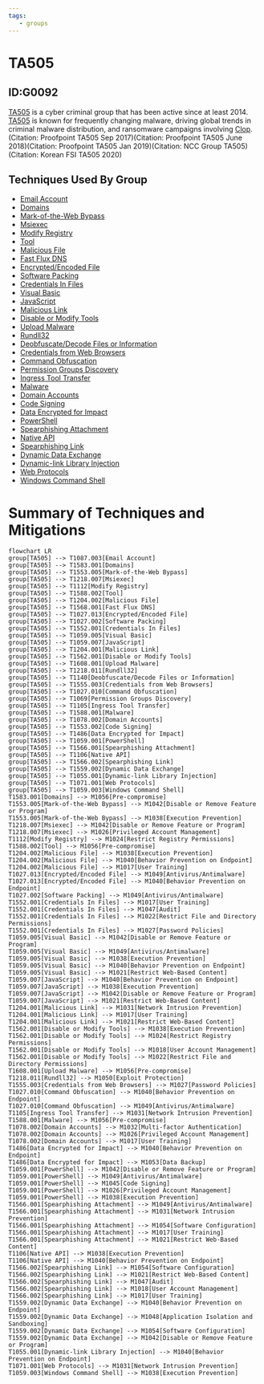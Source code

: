 ```yaml
---
tags:
   - groups
---
```

# TA505
## ID:G0092
[TA505](/mitre/groups/G0092) is a cyber criminal group that has been active since at least 2014. [TA505](/mitre/groups/G0092) is known for frequently changing malware, driving global trends in criminal malware distribution, and ransomware campaigns involving [Clop](/mitre/software/S0611).(Citation: Proofpoint TA505 Sep 2017)(Citation: Proofpoint TA505 June 2018)(Citation: Proofpoint TA505 Jan 2019)(Citation: NCC Group TA505)(Citation: Korean FSI TA505 2020)
## Techniques Used By Group
* [Email Account](techniques/T1087/003)
* [Domains](techniques/T1583/001)
* [Mark-of-the-Web Bypass](techniques/T1553/005)
* [Msiexec](techniques/T1218/007)
* [Modify Registry](techniques/T1112)
* [Tool](techniques/T1588/002)
* [Malicious File](techniques/T1204/002)
* [Fast Flux DNS](techniques/T1568/001)
* [Encrypted/Encoded File](techniques/T1027/013)
* [Software Packing](techniques/T1027/002)
* [Credentials In Files](techniques/T1552/001)
* [Visual Basic](techniques/T1059/005)
* [JavaScript](techniques/T1059/007)
* [Malicious Link](techniques/T1204/001)
* [Disable or Modify Tools](techniques/T1562/001)
* [Upload Malware](techniques/T1608/001)
* [Rundll32](techniques/T1218/011)
* [Deobfuscate/Decode Files or Information](techniques/T1140)
* [Credentials from Web Browsers](techniques/T1555/003)
* [Command Obfuscation](techniques/T1027/010)
* [Permission Groups Discovery](techniques/T1069)
* [Ingress Tool Transfer](techniques/T1105)
* [Malware](techniques/T1588/001)
* [Domain Accounts](techniques/T1078/002)
* [Code Signing](techniques/T1553/002)
* [Data Encrypted for Impact](techniques/T1486)
* [PowerShell](techniques/T1059/001)
* [Spearphishing Attachment](techniques/T1566/001)
* [Native API](techniques/T1106)
* [Spearphishing Link](techniques/T1566/002)
* [Dynamic Data Exchange](techniques/T1559/002)
* [Dynamic-link Library Injection](techniques/T1055/001)
* [Web Protocols](techniques/T1071/001)
* [Windows Command Shell](techniques/T1059/003)

# Summary of Techniques and Mitigations
```mermaid
flowchart LR
group[TA505] --> T1087.003[Email Account]
group[TA505] --> T1583.001[Domains]
group[TA505] --> T1553.005[Mark-of-the-Web Bypass]
group[TA505] --> T1218.007[Msiexec]
group[TA505] --> T1112[Modify Registry]
group[TA505] --> T1588.002[Tool]
group[TA505] --> T1204.002[Malicious File]
group[TA505] --> T1568.001[Fast Flux DNS]
group[TA505] --> T1027.013[Encrypted/Encoded File]
group[TA505] --> T1027.002[Software Packing]
group[TA505] --> T1552.001[Credentials In Files]
group[TA505] --> T1059.005[Visual Basic]
group[TA505] --> T1059.007[JavaScript]
group[TA505] --> T1204.001[Malicious Link]
group[TA505] --> T1562.001[Disable or Modify Tools]
group[TA505] --> T1608.001[Upload Malware]
group[TA505] --> T1218.011[Rundll32]
group[TA505] --> T1140[Deobfuscate/Decode Files or Information]
group[TA505] --> T1555.003[Credentials from Web Browsers]
group[TA505] --> T1027.010[Command Obfuscation]
group[TA505] --> T1069[Permission Groups Discovery]
group[TA505] --> T1105[Ingress Tool Transfer]
group[TA505] --> T1588.001[Malware]
group[TA505] --> T1078.002[Domain Accounts]
group[TA505] --> T1553.002[Code Signing]
group[TA505] --> T1486[Data Encrypted for Impact]
group[TA505] --> T1059.001[PowerShell]
group[TA505] --> T1566.001[Spearphishing Attachment]
group[TA505] --> T1106[Native API]
group[TA505] --> T1566.002[Spearphishing Link]
group[TA505] --> T1559.002[Dynamic Data Exchange]
group[TA505] --> T1055.001[Dynamic-link Library Injection]
group[TA505] --> T1071.001[Web Protocols]
group[TA505] --> T1059.003[Windows Command Shell]
T1583.001[Domains] --> M1056[Pre-compromise]
T1553.005[Mark-of-the-Web Bypass] --> M1042[Disable or Remove Feature or Program]
T1553.005[Mark-of-the-Web Bypass] --> M1038[Execution Prevention]
T1218.007[Msiexec] --> M1042[Disable or Remove Feature or Program]
T1218.007[Msiexec] --> M1026[Privileged Account Management]
T1112[Modify Registry] --> M1024[Restrict Registry Permissions]
T1588.002[Tool] --> M1056[Pre-compromise]
T1204.002[Malicious File] --> M1038[Execution Prevention]
T1204.002[Malicious File] --> M1040[Behavior Prevention on Endpoint]
T1204.002[Malicious File] --> M1017[User Training]
T1027.013[Encrypted/Encoded File] --> M1049[Antivirus/Antimalware]
T1027.013[Encrypted/Encoded File] --> M1040[Behavior Prevention on Endpoint]
T1027.002[Software Packing] --> M1049[Antivirus/Antimalware]
T1552.001[Credentials In Files] --> M1017[User Training]
T1552.001[Credentials In Files] --> M1047[Audit]
T1552.001[Credentials In Files] --> M1022[Restrict File and Directory Permissions]
T1552.001[Credentials In Files] --> M1027[Password Policies]
T1059.005[Visual Basic] --> M1042[Disable or Remove Feature or Program]
T1059.005[Visual Basic] --> M1049[Antivirus/Antimalware]
T1059.005[Visual Basic] --> M1038[Execution Prevention]
T1059.005[Visual Basic] --> M1040[Behavior Prevention on Endpoint]
T1059.005[Visual Basic] --> M1021[Restrict Web-Based Content]
T1059.007[JavaScript] --> M1040[Behavior Prevention on Endpoint]
T1059.007[JavaScript] --> M1038[Execution Prevention]
T1059.007[JavaScript] --> M1042[Disable or Remove Feature or Program]
T1059.007[JavaScript] --> M1021[Restrict Web-Based Content]
T1204.001[Malicious Link] --> M1031[Network Intrusion Prevention]
T1204.001[Malicious Link] --> M1017[User Training]
T1204.001[Malicious Link] --> M1021[Restrict Web-Based Content]
T1562.001[Disable or Modify Tools] --> M1038[Execution Prevention]
T1562.001[Disable or Modify Tools] --> M1024[Restrict Registry Permissions]
T1562.001[Disable or Modify Tools] --> M1018[User Account Management]
T1562.001[Disable or Modify Tools] --> M1022[Restrict File and Directory Permissions]
T1608.001[Upload Malware] --> M1056[Pre-compromise]
T1218.011[Rundll32] --> M1050[Exploit Protection]
T1555.003[Credentials from Web Browsers] --> M1027[Password Policies]
T1027.010[Command Obfuscation] --> M1040[Behavior Prevention on Endpoint]
T1027.010[Command Obfuscation] --> M1049[Antivirus/Antimalware]
T1105[Ingress Tool Transfer] --> M1031[Network Intrusion Prevention]
T1588.001[Malware] --> M1056[Pre-compromise]
T1078.002[Domain Accounts] --> M1032[Multi-factor Authentication]
T1078.002[Domain Accounts] --> M1026[Privileged Account Management]
T1078.002[Domain Accounts] --> M1017[User Training]
T1486[Data Encrypted for Impact] --> M1040[Behavior Prevention on Endpoint]
T1486[Data Encrypted for Impact] --> M1053[Data Backup]
T1059.001[PowerShell] --> M1042[Disable or Remove Feature or Program]
T1059.001[PowerShell] --> M1049[Antivirus/Antimalware]
T1059.001[PowerShell] --> M1045[Code Signing]
T1059.001[PowerShell] --> M1026[Privileged Account Management]
T1059.001[PowerShell] --> M1038[Execution Prevention]
T1566.001[Spearphishing Attachment] --> M1049[Antivirus/Antimalware]
T1566.001[Spearphishing Attachment] --> M1031[Network Intrusion Prevention]
T1566.001[Spearphishing Attachment] --> M1054[Software Configuration]
T1566.001[Spearphishing Attachment] --> M1017[User Training]
T1566.001[Spearphishing Attachment] --> M1021[Restrict Web-Based Content]
T1106[Native API] --> M1038[Execution Prevention]
T1106[Native API] --> M1040[Behavior Prevention on Endpoint]
T1566.002[Spearphishing Link] --> M1054[Software Configuration]
T1566.002[Spearphishing Link] --> M1021[Restrict Web-Based Content]
T1566.002[Spearphishing Link] --> M1047[Audit]
T1566.002[Spearphishing Link] --> M1018[User Account Management]
T1566.002[Spearphishing Link] --> M1017[User Training]
T1559.002[Dynamic Data Exchange] --> M1040[Behavior Prevention on Endpoint]
T1559.002[Dynamic Data Exchange] --> M1048[Application Isolation and Sandboxing]
T1559.002[Dynamic Data Exchange] --> M1054[Software Configuration]
T1559.002[Dynamic Data Exchange] --> M1042[Disable or Remove Feature or Program]
T1055.001[Dynamic-link Library Injection] --> M1040[Behavior Prevention on Endpoint]
T1071.001[Web Protocols] --> M1031[Network Intrusion Prevention]
T1059.003[Windows Command Shell] --> M1038[Execution Prevention]
```